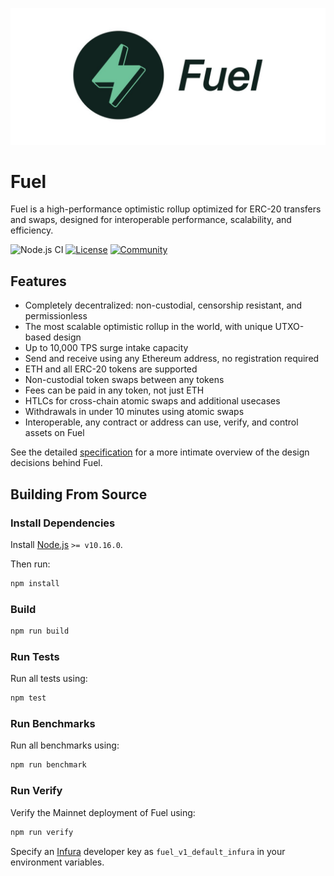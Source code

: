 ![Fuel](public/banner.jpeg)

Fuel
===

Fuel is a high-performance optimistic rollup optimized for ERC-20 transfers and swaps, designed for interoperable performance, scalability, and efficiency.

![Node.js CI](https://github.com/FuelLabs/fuel/workflows/Node.js%20CI/badge.svg)
[![License](https://img.shields.io/badge/License-Apache%202.0-blue.svg)](https://opensource.org/licenses/Apache-2.0)
[![Community](https://img.shields.io/badge/chat%20on-discord-orange?&logo=discord&logoColor=ffffff&color=7389D8&labelColor=6A7EC2)](https://discord.gg/xfpK4Pe)

Features
---

- Completely decentralized: non-custodial, censorship resistant, and permissionless
- The most scalable optimistic rollup in the world, with unique UTXO-based design
- Up to 10,000 TPS surge intake capacity
- Send and receive using any Ethereum address, no registration required
- ETH and all ERC-20 tokens are supported
- Non-custodial token swaps between any tokens
- Fees can be paid in any token, not just ETH
- HTLCs for cross-chain atomic swaps and additional usecases
- Withdrawals in under 10 minutes using atomic swaps
- Interoperable, any contract or address can use, verify, and control assets on Fuel

See the detailed [specification](https://docs.fuel.sh) for a more intimate overview of the design decisions behind Fuel.

Building From Source
---

### Install Dependencies

Install [Node.js](https://nodejs.org/en/) `>= v10.16.0`.

Then run:

```sh
npm install
```

### Build

```sh
npm run build
```

### Run Tests

Run all tests using:

```sh
npm test
```

### Run Benchmarks

Run all benchmarks using:

```sh
npm run benchmark
```

### Run Verify

Verify the Mainnet deployment of Fuel using:

```sh
npm run verify
```

Specify an [Infura](https://infura.io/) developer key as `fuel_v1_default_infura` in your environment variables.